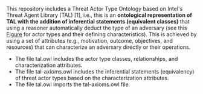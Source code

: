 This repository includes a Threat Actor Type Ontology based on Intel's Threat Agent Library (TAL) [1], i.e., this is an **ontological representation of TAL with the addition of inferential statements (equivalent classes)** that using a reasoner automatically deduct the type of an adversary (see this [Figure](https://github.com/Vasileios-Mavroeidis/cti-knowledge-representation/blob/main/Threat-Agent-Library/figure.png) for actor types and their defining characteristics). This is achieved by using a set of attributes (e.g., motivation, outcome, objectives, and resources) that can characterize an adversary directly or their operations.

- The file tal.owl includes the actor type classes, relationships, and characterization attributes.
- The file tal-axioms.owl includes the inferential statements (equivalency) of threat actor types based on the characterization attributes.
- The file tal.owl imports the tal-axioms.owl file.
